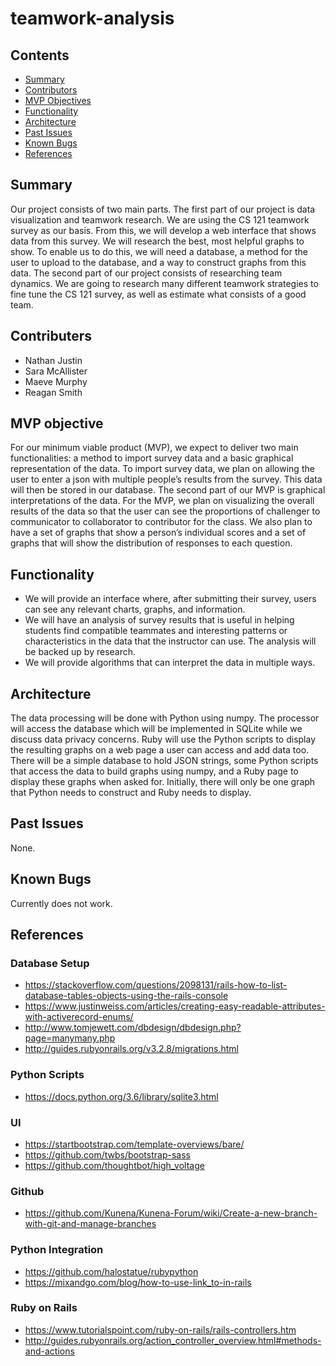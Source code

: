 # teamwork-analysis

## Contents

* [Summary](#summary)
* [Contributors](#contributors)
* [MVP Objectives](#mvp-objectives)
* [Functionality](#functionality)
* [Architecture](#architecture)
* [Past Issues](#past-issues)
* [Known Bugs](#known-bugs)
* [References](#references)

## Summary

Our project consists of two main parts. The first part of our project is data visualization and teamwork research. We are using the CS 121 teamwork survey as our basis. From this, we will develop a web interface that shows data from this survey. We will research the best, most helpful graphs to show. To enable us to do this, we will need a database, a method for the user to upload to the database, and a way to construct graphs from this data. The second part of our project consists of researching team dynamics. We are going to research many different teamwork strategies to fine tune the CS 121 survey, as well as estimate what consists of a good team.

## Contributers

* Nathan Justin 
* Sara McAllister
* Maeve Murphy
* Reagan Smith

## MVP objective

For our minimum viable product (MVP), we expect to deliver two main functionalities: a method to import survey data and a basic graphical representation of the data. To import survey data, we plan on allowing the user to enter a json with multiple people’s results from the survey. This data will then be stored in our database. The second part of our MVP is graphical interpretations of the data. For the MVP, we plan on visualizing the overall results of the data so that the user can see the proportions of challenger to communicator to collaborator to contributor for the class. We also plan to have a set of graphs that show a person’s individual scores and a set of graphs that will show the distribution of responses to each question. 

## Functionality

* We will provide an interface where, after submitting their survey, users can see any relevant charts, graphs, and information.
* We will have an analysis of survey results that is useful in helping students find compatible teammates and interesting patterns or characteristics in the data that the instructor can use. The analysis will be backed up by research.
* We will provide algorithms that can interpret the data in multiple ways.

## Architecture

The data processing will be done with Python using numpy. The processor will access the database which will be implemented in SQLite while we discuss data privacy concerns. Ruby will use the Python scripts to display the resulting graphs on a web page a user can access and add data too.
There will be a simple database to hold JSON strings, some Python scripts that access the data to build graphs using numpy, and a Ruby page to display these graphs when asked for. Initially, there will only be one graph that Python needs to construct and Ruby needs to display.

## Past Issues

None.

## Known Bugs

Currently does not work.

## References

### Database Setup

* https://stackoverflow.com/questions/2098131/rails-how-to-list-database-tables-objects-using-the-rails-console
* https://www.justinweiss.com/articles/creating-easy-readable-attributes-with-activerecord-enums/
* http://www.tomjewett.com/dbdesign/dbdesign.php?page=manymany.php
* http://guides.rubyonrails.org/v3.2.8/migrations.html


### Python Scripts

* https://docs.python.org/3.6/library/sqlite3.html

### UI

* https://startbootstrap.com/template-overviews/bare/
* https://github.com/twbs/bootstrap-sass
* https://github.com/thoughtbot/high_voltage

### Github

* https://github.com/Kunena/Kunena-Forum/wiki/Create-a-new-branch-with-git-and-manage-branches

### Python Integration

* https://github.com/halostatue/rubypython
* https://mixandgo.com/blog/how-to-use-link_to-in-rails

### Ruby on Rails

* https://www.tutorialspoint.com/ruby-on-rails/rails-controllers.htm
* http://guides.rubyonrails.org/action_controller_overview.html#methods-and-actions